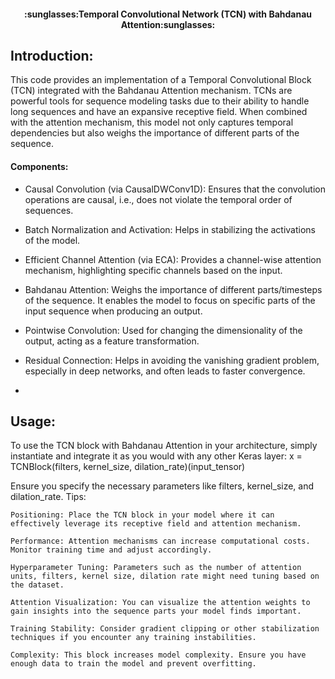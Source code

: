 <h4><center>:sunglasses:Temporal Convolutional Network (TCN) with Bahdanau Attention:sunglasses:</center></h4>

## Introduction:

This code provides an implementation of a Temporal Convolutional Block (TCN) integrated with the Bahdanau Attention mechanism. TCNs are powerful tools for sequence modeling tasks due to their ability to handle long sequences and have an expansive receptive field. When combined with the attention mechanism, this model not only captures temporal dependencies but also weighs the importance of different parts of the sequence.

#### Components:
* Causal Convolution (via CausalDWConv1D):
        Ensures that the convolution operations are causal, i.e., does not violate the temporal order of sequences.

* Batch Normalization and Activation:
        Helps in stabilizing the activations of the model.

* Efficient Channel Attention (via ECA):
        Provides a channel-wise attention mechanism, highlighting specific channels based on the input.

* Bahdanau Attention:
        Weighs the importance of different parts/timesteps of the sequence. It enables the model to focus on specific parts of the input sequence when producing an output.

* Pointwise Convolution:
        Used for changing the dimensionality of the output, acting as a feature transformation.

*  Residual Connection:
        Helps in avoiding the vanishing gradient problem, especially in deep networks, and often leads to faster convergence.
-
## Usage:

To use the TCN block with Bahdanau Attention in your architecture, simply instantiate and integrate it as you would with any other Keras layer:
x = TCNBlock(filters, kernel_size, dilation_rate)(input_tensor)

Ensure you specify the necessary parameters like filters, kernel_size, and dilation_rate.
Tips:

    Positioning: Place the TCN block in your model where it can effectively leverage its receptive field and attention mechanism.

    Performance: Attention mechanisms can increase computational costs. Monitor training time and adjust accordingly.

    Hyperparameter Tuning: Parameters such as the number of attention units, filters, kernel size, dilation rate might need tuning based on the dataset.

    Attention Visualization: You can visualize the attention weights to gain insights into the sequence parts your model finds important.

    Training Stability: Consider gradient clipping or other stabilization techniques if you encounter any training instabilities.

    Complexity: This block increases model complexity. Ensure you have enough data to train the model and prevent overfitting.

